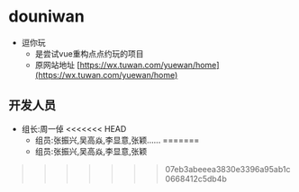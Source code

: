 # douniwan

- 逗你玩
  - 是尝试vue重构点点约玩的项目
  - 原网站地址 [https://wx.tuwan.com/yuewan/home](https://wx.tuwan.com/yuewan/home)

## 开发人员

- 组长:周一倬
<<<<<<< HEAD
  - 组员:张振兴,吴高焱,李显意,张颖......
=======
  - 组员:张振兴,吴高焱,李显意,张颖
>>>>>>> 07eb3abeeea3830e3396a95ab1c0668412c5db4b
